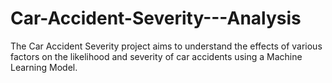 # Car-Accident-Severity---Analysis
The Car Accident Severity project aims to understand the effects of various factors on the likelihood and severity of car accidents using a Machine Learning Model.
